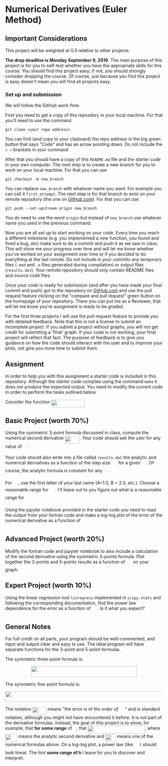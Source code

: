 # Numerical Derivatives (Euler Method)

## Important Considerations

This project will be weighted at 0.5 relative to other projects.

**The drop deadline is Monday September 9, 2019**. The main purpose of this
project is for you to self-test whether you have the appropriate skills for this
course. You should find this project easy; if not, you should strongly
consider dropping the course. Of course, just because you find this project
is easy doesn't mean you will find all projects easy.

### Set up and submission

We will follow the GitHub work-flow.

First you need to get a copy of this
repository in your local machine. For that you'll need to use the command
```
git clone <your repo address>
```
You can find (and copy to your clipboard) the repo address in the big green
button that says "Code" and has an arrow pointing down.
Do not include the `< >` brackets in your command

After that you should have a copy of this `README.md` file and the starter
code in your own computer. The next step is to create a new branch for you to 
work on your local machine. For that you can use 
```
git checkout -b new_branch
```
You can replace `new_branch` with whatever name you want. For example you can
call it `first_attempt`. The next step is for that branch to exist on your
remote repository (the one on [GitHub.com](github.com)). For that you can use
```
git push --set-upstream origin new_branch
```
You do need to use the word `origin` but instead of `new_branch` use whatever
name you used in the previous command. 

Now you are all set up to start working on your code. Every time you reach a
different milestone (e.g. you implemented a new function, you found and fixed
a bug, etc) make sure to do a commit and push it as we saw in class. This will
show me your progress over time and will let me know whether you've worked on
your assignment over time or if you decided to do everything at the last
minute. Do not include in your commits any temporary files (`.mod` and `.o`
files generated during compilation) or output files (`results.dat`). Your
remote repository should only contain README files and source code files.

Once your code is ready for submission (and after you have made your final
commit and push) got to the repository on [GitHub.com](github.com) and use the
pull request feature clicking on the "compare and pull request" green button
on the homepage of your repository. There you can put me as a Reviewer, that
will let me know you're assignment is ready to be graded.

For the first three projects I will use the pull request feature to provide
you with detailed feedback.  Note that this is not a license to submit an
incomplete project. If you submit a project without graphs, you will not get
credit for submitting a 'final' graph. If your code is not working, your final
project will reflect that fact. The purpose of feedback is to give you
guidance on how the code should interact with the user and to improve your
plots, not give you more time to submit them.

## Assignment

In order to help you with this assignment a starter code is included in this 
repository. Although the starter code compiles using the command `make` it
does not produce the expected output. You need to modify the current code in
order to perform the tasks outlined below.

Consider the function <img src="/tex/4884ca36a6bf29c95c0bbb336d3ffbc5.svg?invert_in_darkmode&sanitize=true" align=middle width=108.41322029999999pt height=24.65753399999998pt/>

## Basic Project (worth 70%)

Using the symmetric 3-point formula discussed in class, compute the numerical
second derivative <img src="/tex/3713e9b8c9ed64d956bd068a2c3de13b.svg?invert_in_darkmode&sanitize=true" align=middle width=47.77412639999999pt height=24.7161288pt/>. Your code should ask the user for any value of
<img src="/tex/e714a3139958da04b41e3e607a544455.svg?invert_in_darkmode&sanitize=true" align=middle width=15.94753544999999pt height=14.15524440000002pt/>.

Your code should also write into a file called `results.dat` the analytic and
numerical derivatives as a function of the step size <img src="/tex/74380e4b90b7786c87c490f3d94f2f68.svg?invert_in_darkmode&sanitize=true" align=middle width=17.95095224999999pt height=22.831056599999986pt/> for a given <img src="/tex/e714a3139958da04b41e3e607a544455.svg?invert_in_darkmode&sanitize=true" align=middle width=15.94753544999999pt height=14.15524440000002pt/>. Of
course, the analytic formula is constant for any <img src="/tex/74380e4b90b7786c87c490f3d94f2f68.svg?invert_in_darkmode&sanitize=true" align=middle width=17.95095224999999pt height=22.831056599999986pt/>.

For <img src="/tex/e714a3139958da04b41e3e607a544455.svg?invert_in_darkmode&sanitize=true" align=middle width=15.94753544999999pt height=14.15524440000002pt/>, use the first letter of your last name (A=1.0, B = 2.0, etc.).
Choose a reasonable range for <img src="/tex/74380e4b90b7786c87c490f3d94f2f68.svg?invert_in_darkmode&sanitize=true" align=middle width=17.95095224999999pt height=22.831056599999986pt/>. I'll leave out to you figure out what is a
*reasonable* range for <img src="/tex/74380e4b90b7786c87c490f3d94f2f68.svg?invert_in_darkmode&sanitize=true" align=middle width=17.95095224999999pt height=22.831056599999986pt/>

Using the jupyter notebook provided in the starter code you need to read the
output from your fortran code and make a log-log plot of the error of the
numerical derivative  as a function of <img src="/tex/74380e4b90b7786c87c490f3d94f2f68.svg?invert_in_darkmode&sanitize=true" align=middle width=17.95095224999999pt height=22.831056599999986pt/>


## Advanced Project (worth 20%)

Modify the fortran code and jupyter notebook to also include a calculation of
the second derivative using the symmetric 5-points formula. Plot together the 
3-points and 5-points results as a function of <img src="/tex/74380e4b90b7786c87c490f3d94f2f68.svg?invert_in_darkmode&sanitize=true" align=middle width=17.95095224999999pt height=22.831056599999986pt/> on your graph.


## Expert Project (worth 10%)

Using the linear regression tool `linregress` implemented in `scipy.stats` and
following the corresponding documentation, find the power law dependence for
the error as a function of <img src="/tex/74380e4b90b7786c87c490f3d94f2f68.svg?invert_in_darkmode&sanitize=true" align=middle width=17.95095224999999pt height=22.831056599999986pt/>. Is it what you expect?


## General Notes

For full credit on all parts, your program should be well-commented, and input
and output clear and easy to use. The ideal program will have separate
functions for the 3-point and 5-point formulas. 

The symmetric three-point formula is:
<p align="center"><img src="/tex/e94c1c5f5722264aad2731071e6df3d2.svg?invert_in_darkmode&sanitize=true" align=middle width=337.06588574999995pt height=34.7253258pt/></p>

The symmetric five-point formula is:
<p align="center"><img src="/tex/5505e82ebef7bbc6794b875797283886.svg?invert_in_darkmode&sanitize=true" align=middle width=570.688272pt height=34.7253258pt/></p>

The notation <img src="/tex/17dfb8c7b144d9b7ee130b3089ac7d26.svg?invert_in_darkmode&sanitize=true" align=middle width=44.199911249999985pt height=24.65753399999998pt/> means "the error is of *the order of* <img src="/tex/eb1848d8e7b88b35cb23249e33bfb841.svg?invert_in_darkmode&sanitize=true" align=middle width=17.59713779999999pt height=22.831056599999986pt/>" and is
standard notation, although you might not have encountered it before. It is
*not* part of the derivative formulas. Instead, the goal of this project is to
show, for example, that **for some range** of <img src="/tex/2ad9d098b937e46f9f58968551adac57.svg?invert_in_darkmode&sanitize=true" align=middle width=9.47111549999999pt height=22.831056599999986pt/>, that <img src="/tex/07eb74e4a4e46fc561afc96de9f32b0e.svg?invert_in_darkmode&sanitize=true" align=middle width=182.43745409999997pt height=24.7161288pt/>, where <img src="/tex/9c6deb9510605a378635dd9861f023ad.svg?invert_in_darkmode&sanitize=true" align=middle width=38.33355404999999pt height=24.7161288pt/> means the analytic
second derivative and <img src="/tex/452c617de78d45aaa314e3fd117a614b.svg?invert_in_darkmode&sanitize=true" align=middle width=33.01385504999999pt height=24.7161288pt/> means one of the numerical formulas
above. On a log-log plot, a power law (like <img src="/tex/eb1848d8e7b88b35cb23249e33bfb841.svg?invert_in_darkmode&sanitize=true" align=middle width=17.59713779999999pt height=22.831056599999986pt/>) should look linear. The
hint **some range of h** I leave for you to discover and interpret.